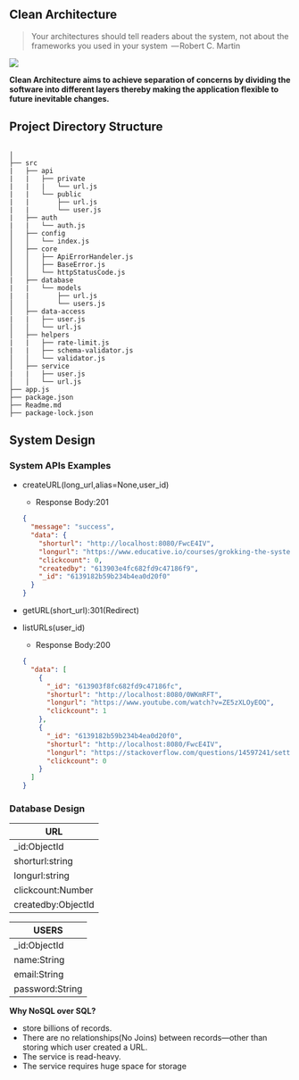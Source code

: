 ## Clean Architecture

> Your architectures should tell readers about the system, not about the frameworks you used in your system  
> — Robert C. Martin

<img src="https://blog.cleancoder.com/uncle-bob/images/2012-08-13-the-clean-architecture/CleanArchitecture.jpg">

**Clean Architecture aims to achieve separation of concerns by dividing the software into different layers thereby making the application
flexible to future inevitable changes.**

## Project Directory Structure

```

│
├── src
|   ├── api
|   |   ├── private
|   |   |   └── url.js
|   |   └── public
|   |       ├── url.js
|   |       └── user.js
|   ├── auth
|   |   └── auth.js
│   ├── config
│   │   └── index.js
│   ├── core
│   │   ├── ApiErrorHandeler.js
│   │   ├── BaseError.js
│   │   └── httpStatusCode.js
|   ├── database
|   |   └── models
|   |       ├── url.js
│   │       └── users.js
│   ├── data-access
|   |   ├── user.js
│   │   └── url.js
│   ├── helpers
|   |   ├── rate-limit.js
|   |   ├── schema-validator.js
│   │   └── validator.js
│   ├── service
|   |   ├── user.js
│   │   └── url.js
├── app.js
├── package.json
├── Readme.md
├── package-lock.json

```

## System Design

### System APIs Examples

- createURL(long_url,alias=None,user_id)
  - Response Body:201
  ```json
  {
    "message": "success",
    "data": {
      "shorturl": "http://localhost:8080/FwcE4IV",
      "longurl": "https://www.educative.io/courses/grokking-the-system-design-interview/m2ygV4E81AR",
      "clickcount": 0,
      "createdby": "613903e4fc682fd9c47186f9",
      "_id": "6139182b59b234b4ea0d20f0"
    }
  }
  ```
- getURL(short_url):301(Redirect)

- listURLs(user_id)
  - Response Body:200
  ```json
  {
    "data": [
      {
        "_id": "613903f8fc682fd9c47186fc",
        "shorturl": "http://localhost:8080/0WKmRFT",
        "longurl": "https://www.youtube.com/watch?v=ZE5zXLOyEOQ",
        "clickcount": 1
      },
      {
        "_id": "6139182b59b234b4ea0d20f0",
        "shorturl": "http://localhost:8080/FwcE4IV",
        "longurl": "https://stackoverflow.com/questions/14597241/setting-expiry-time-for-a-collection-in-mongodb-using-mongoose",
        "clickcount": 0
      }
    ]
  }
  ```

### Database Design

| URL                |
| ------------------ |
| \_id:ObjectId      |
| shorturl:string    |
| longurl:string     |
| clickcount:Number  |
| createdby:ObjectId |

| USERS           |
| --------------- |
| \_id:ObjectId   |
| name:String     |
| email:String    |
| password:String |

**Why NoSQL over SQL?**

- store billions of records.
- There are no relationships(No Joins) between records—other than storing which user created a URL.
- The service is read-heavy.
- The service requires huge space for storage

